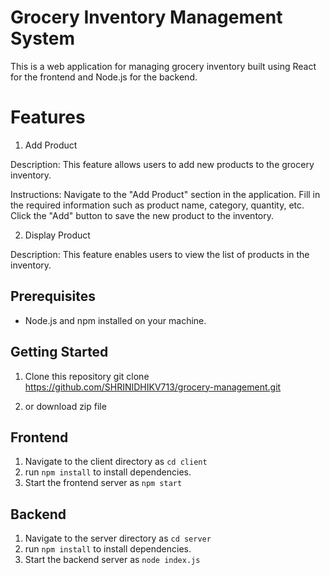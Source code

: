 
# Grocery Inventory Management System

This is a web application for managing grocery inventory built using React for the frontend
and Node.js for the backend.

# Features

1. Add Product 

Description:
 This feature allows users to add new products to the grocery inventory.

Instructions:
Navigate to the "Add Product" section in the application.
Fill in the required information such as product name, category, quantity, etc.
Click the "Add" button to save the new product to the inventory.

2. Display Product 

Description:
This feature enables users to view the list of products in the inventory.

## Prerequisites

- Node.js and npm installed on your machine.

## Getting Started

1. Clone this repository 
git clone https://github.com/SHRINIDHIKV713/grocery-management.git

2. or download zip file

## Frontend 
1. Navigate to the client directory as `cd client`
2. run `npm install` to install dependencies.
3. Start the frontend server as `npm start`


## Backend
1. Navigate to the server directory as `cd server`
2. run `npm install` to install dependencies.
3. Start the backend server as `node index.js`

